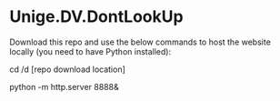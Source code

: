 # Unige.DV.DontLookUp

Download this repo and use the below commands to host the website locally (you need to have Python installed):

cd /d [repo download location]

python -m http.server 8888&
